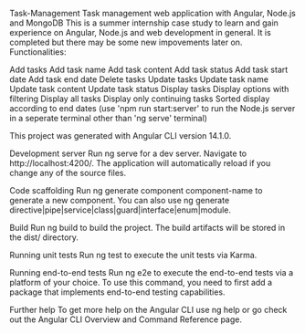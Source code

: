 Task-Management
Task management web application with Angular, Node.js and MongoDB
This is a summer internship case study to learn and gain experience on Angular, Node.js and web development in general. It is completed but there may be some new impovements later on.
Functionalities:

Add tasks
Add task name
Add task content
Add task status
Add task start date
Add task end date
Delete tasks
Update tasks
Update task name
Update task content
Update task status
Display tasks
Display options with filtering
Display all tasks
Display only continuing tasks
Sorted display according to end dates
(use 'npm run start:server' to run the Node.js server in a seperate terminal other than 'ng serve' terminal)


This project was generated with Angular CLI version 14.1.0.

Development server
Run ng serve for a dev server. Navigate to http://localhost:4200/. The application will automatically reload if you change any of the source files.

Code scaffolding
Run ng generate component component-name to generate a new component. You can also use ng generate directive|pipe|service|class|guard|interface|enum|module.

Build
Run ng build to build the project. The build artifacts will be stored in the dist/ directory.

Running unit tests
Run ng test to execute the unit tests via Karma.

Running end-to-end tests
Run ng e2e to execute the end-to-end tests via a platform of your choice. To use this command, you need to first add a package that implements end-to-end testing capabilities.

Further help
To get more help on the Angular CLI use ng help or go check out the Angular CLI Overview and Command Reference page.
